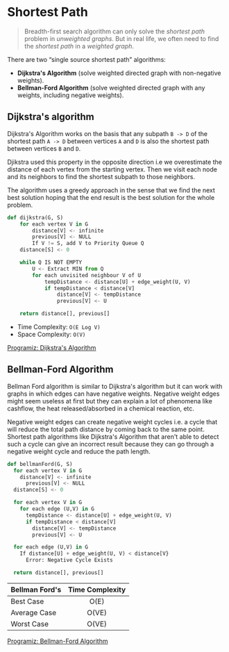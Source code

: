 # Shortest Path

> Breadth-first search algorithm can only solve the _shortest path_ problem in _unweighted graphs_. But in real life, we often need to find the _shortest path_ in a _weighted graph_.

There are two “single source shortest path” algorithms:
- **Dijkstra's Algorithm** (solve weighted directed graph with non-negative weights).
- **Bellman-Ford Algorithm** (solve weighted directed graph with any weights, including negative weights).

## Dijkstra's algorithm

Dijkstra's Algorithm works on the basis that any subpath `B -> D` of the shortest path `A -> D` between vertices `A` and `D` is also the shortest path between vertices `B` and `D`.

Djikstra used this property in the opposite direction i.e we overestimate the distance of each vertex from the starting vertex. Then we visit each node and its neighbors to find the shortest subpath to those neighbors.

The algorithm uses a greedy approach in the sense that we find the next best solution hoping that the end result is the best solution for the whole problem.

```py
def dijkstra(G, S)
    for each vertex V in G
        distance[V] <- infinite
        previous[V] <- NULL
        If V != S, add V to Priority Queue Q
    distance[S] <- 0

    while Q IS NOT EMPTY
        U <- Extract MIN from Q
        for each unvisited neighbour V of U
            tempDistance <- distance[U] + edge_weight(U, V)
            if tempDistance < distance[V]
                distance[V] <- tempDistance
                previous[V] <- U

    return distance[], previous[]
```

- Time Complexity: `O(E Log V)`
- Space Complexity: `O(V)`

[Programiz: Dijkstra's Algorithm](https://www.programiz.com/dsa/dijkstra-algorithm)

## Bellman-Ford Algorithm

Bellman Ford algorithm is similar to Dijkstra's algorithm but it can work with graphs in which edges can have negative weights. Negative weight edges might seem useless at first but they can explain a lot of phenomena like cashflow, the heat released/absorbed in a chemical reaction, etc.

Negative weight edges can create negative weight cycles i.e. a cycle that will reduce the total path distance by coming back to the same point. Shortest path algorithms like Dijkstra's Algorithm that aren't able to detect such a cycle can give an incorrect result because they can go through a negative weight cycle and reduce the path length.

```py
def bellmanFord(G, S)
  for each vertex V in G
    distance[V] <- infinite
      previous[V] <- NULL
  distance[S] <- 0

  for each vertex V in G
    for each edge (U,V) in G
      tempDistance <- distance[U] + edge_weight(U, V)
      if tempDistance < distance[V]
        distance[V] <- tempDistance
        previous[V] <- U

  for each edge (U,V) in G
    If distance[U] + edge_weight(U, V) < distance[V}
      Error: Negative Cycle Exists

  return distance[], previous[]
```

| Bellman Ford's | Time Complexity |
|----------------|:---------------:|
| Best Case      |      O(E)       |
| Average Case   |      O(VE)      |
| Worst Case     |      O(VE)      |

[Programiz: Bellman-Ford Algorithm](https://www.programiz.com/dsa/bellman-ford-algorithm)